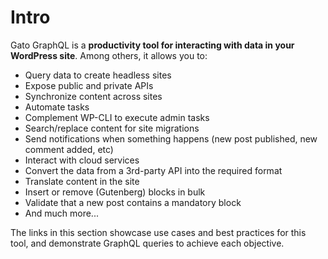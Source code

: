 # Intro

Gato GraphQL is a **productivity tool for interacting with data in your WordPress site**. Among others, it allows you to:

- Query data to create headless sites
- Expose public and private APIs
- Synchronize content across sites
- Automate tasks
- Complement WP-CLI to execute admin tasks
- Search/replace content for site migrations
- Send notifications when something happens (new post published, new comment added, etc)
- Interact with cloud services
- Convert the data from a 3rd-party API into the required format
- Translate content in the site
- Insert or remove (Gutenberg) blocks in bulk
- Validate that a new post contains a mandatory block
- And much more...

The links in this section showcase use cases and best practices for this tool, and demonstrate GraphQL queries to achieve each objective.
